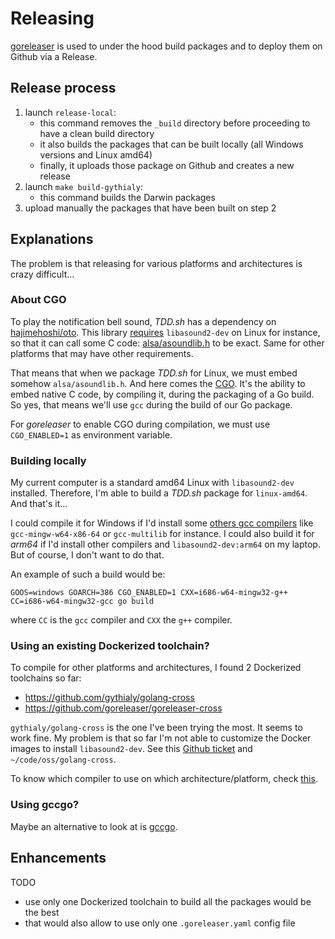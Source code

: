 # Releasing

[goreleaser](https://goreleaser.com) is used to under the hood build packages and to deploy them on Github via a Release.

## Release process

1. launch `release-local`:
   - this command removes the `_build` directory before proceeding to have a clean build directory
   - it also builds the packages that can be built locally (all Windows versions and Linux amd64)
   - finally, it uploads those package on Github and creates a new release
2. launch `make build-gythialy`:
   - this command builds the Darwin packages
3. upload manually the packages that have been built on step 2

## Explanations

The problem is that releasing for various platforms and architectures is crazy difficult...

### About CGO

To play the notification bell sound, _TDD.sh_ has a dependency on [hajimehoshi/oto](https://github.com/hajimehoshi/oto). This library [requires](https://github.com/hajimehoshi/oto#prerequisite) `libasound2-dev` on Linux for instance, so that it can call some C code: [alsa/asoundlib.h](https://github.com/hajimehoshi/oto/blob/main/driver_unix.go#L22) to be exact. Same for other platforms that may have other requirements.

That means that when we package _TDD.sh_ for Linux, we must embed somehow `alsa/asoundlib.h`. And here comes the [CGO](https://go.dev/blog/cgo). It's the ability to embed native C code, by compiling it, during the packaging of a Go build. So yes, that means we'll use `gcc` during the build of our Go package.

For _goreleaser_ to enable CGO during compilation, we must use `CGO_ENABLED=1` as environment variable. 

### Building locally

My current computer is a standard amd64 Linux with `libasound2-dev` installed. Therefore, I'm able to build a _TDD.sh_ package for `linux-amd64`. And that's it...

I could compile it for Windows if I'd install some [others gcc compilers](https://dh1tw.de/2019/12/cross-compiling-golang-cgo-projects/#get-a-cross-compiler) like `gcc-mingw-w64-x86-64` or `gcc-multilib` for instance. I could also build it for _arm64_ if I'd install other compilers and `libasound2-dev:arm64` on my laptop. But of course, I don't want to do that.

An example of such a build would be:
```
GOOS=windows GOARCH=386 CGO_ENABLED=1 CXX=i686-w64-mingw32-g++ CC=i686-w64-mingw32-gcc go build
```
where `CC` is the `gcc` compiler and `CXX` the `g++` compiler.

### Using an existing Dockerized toolchain?

To compile for other platforms and architectures, I found 2 Dockerized toolchains so far:
- https://github.com/gythialy/golang-cross
- https://github.com/goreleaser/goreleaser-cross

`gythialy/golang-cross` is the one I've been trying the most. It seems to work fine. My problem is that so far I'm not able to customize the Docker images to install `libasound2-dev`. See this [Github ticket](https://github.com/gythialy/golang-cross/issues/88) and `~/code/oss/golang-cross`.

To know which compiler to use on which architecture/platform, check [this](https://github.com/goreleaser/goreleaser-cross#supported-toolchainsplatforms).

### Using gccgo?

Maybe an alternative to look at is [gccgo](https://go.dev/doc/install/gccgo). 

## Enhancements

TODO
- use only one Dockerized toolchain to build all the packages would be the best
- that would also allow to use only one `.goreleaser.yaml` config file
